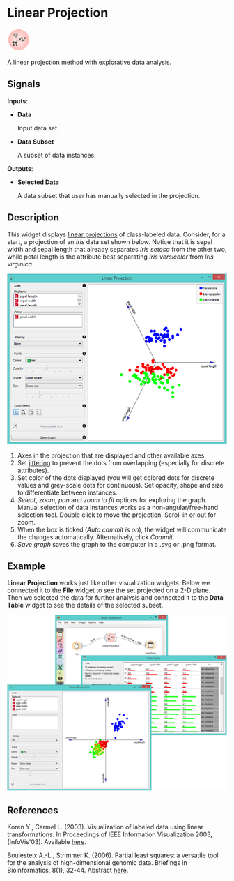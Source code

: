 Linear Projection
=================

![image](icons/linear-projection.png)

A linear projection method with explorative data analysis.

Signals
-------

**Inputs**:

- **Data**

  Input data set.

- **Data Subset**

  A subset of data instances.

**Outputs**:

- **Selected Data**

  A data subset that user has manually selected in the projection.

Description
-----------

This widget displays [linear projections](https://en.wikipedia.org/wiki/Projection_(linear_algebra))
of class-labeled data. Consider, for a start, a projection of an *Iris* data set shown below. Notice that it is
sepal width and sepal length that already separates *Iris setosa* from the other two,
while petal length is the attribute best separating *Iris versicolor* from *Iris virginica*.

![Linear Projection on zoo data set](images/linear-projection-stamped.png)

1. Axes in the projection that are displayed and other available axes.
2. Set [jittering](https://en.wikipedia.org/wiki/Jitter) to prevent the dots from overlapping 
   (especially for discrete attributes).
3. Set color of the dots displayed (you will get colored dots for discrete values and grey-scale dots for continuous). Set opacity, shape and size to differentiate between instances.
4. *Select*, *zoom*, *pan* and *zoom to fit* options for exploring the graph. Manual selection of 
   data instances works as a non-angular/free-hand selection tool. Double click to move the projection.
    Scroll in or out for zoom.
5. When the box is ticked (*Auto commit is on*), the widget will communicate the changes automatically.
   Alternatively, click *Commit*.
6. *Save graph* saves the graph to the computer in a .svg or .png format.

Example
-------

**Linear Projection** works just like other visualization widgets. Below we connected it to the **File** widget to
see the set projected on a 2-D plane. Then we selected the data for further analysis and
connected it to the **Data Table** widget to see the details of the selected subset.

<img src="images/LinearProjection-example2.png" alt="image" width="600">

References
----------

Koren Y., Carmel L. (2003). Visualization of labeled data using linear transformations. In Proceedings of IEEE Information Visualization 2003, (InfoVis'03). Available [here](http://citeseerx.ist.psu.edu/viewdoc/download;jsessionid=3DDF0DB68D8AB9949820A19B0344C1F3?doi=10.1.1.13.8657&rep=rep1&type=pdf).

Boulesteix A.-L., Strimmer K. (2006). Partial least squares: a versatile tool for the analysis of high-dimensional genomic data. Briefings in Bioinformatics, 8(1), 32-44. Abstract [here](http://bib.oxfordjournals.org/content/8/1/32.abstract).
